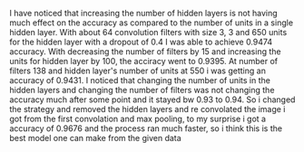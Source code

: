 I have noticed that increasing the number of hidden layers is not having much effect on the accuracy as compared to the number of units in a single hidden layer. With about 64 convolution filters with size 3, 3 and 650 units for the hidden layer with a dropout of 0.4 I was able to achieve 0.9474 accuracy. With decreasing the number of filters by 15 and increasing the units for hidden layer by 100, the acciracy went to 0.9395. At number of filters 138 and hidden layer's number of units at 550 i was getting an accuracy of 0.9431. I noticed that changing the number of units in the hidden layers and changing the number of filters was not changing the accuracy much after some point and it stayed bw 0.93 to 0.94. So i changed the strategy and removed the hidden layers and re convolated the image i got from the first convolation and max pooling, to my surprise i got a accuracy of 0.9676 and the process ran much faster, so i think this is the best model one can make from the given data
